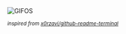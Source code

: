 <div align="justify">
<picture>
    <source media="(prefers-color-scheme: dark)" srcset="https://i.ibb.co/d4CNT1R4/output-gif.gif">
    <source media="(prefers-color-scheme: light)" srcset="https://i.ibb.co/d4CNT1R4/output-gif.gif">
    <img alt="GIFOS" src="https://i.ibb.co/d4CNT1R4/output-gif.gif">
</picture>

<sub><i>inspired from [x0rzavi/github-readme-terminal](https://github.com/x0rzavi/github-readme-terminal)</i></sub>

</div>

<!-- Image deletion URL: https://ibb.co/pjVH7GSj/7600a50fa8f05ac10be134faf966dcc0 -->